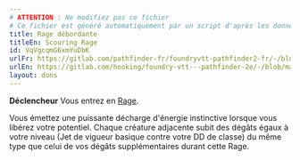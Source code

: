 ```yaml
---
# ATTENTION : Ne modifiez pas ce fichier
# Ce fichier est généré automatiquement par un script d'après les données du module Foundry VTT officiel et de sa traduction
title: Rage débordante
titleEn: Scouring Rage
id: VqVgcqmG6xmYuDbK
urlFr: https://gitlab.com/pathfinder-fr/foundryvtt-pathfinder2-fr/-/blob/master/data/feats/VqVgcqmG6xmYuDbK.htm
urlEn: https://gitlab.com/hooking/foundry-vtt---pathfinder-2e/-/blob/master/packs/data/feats.db/scouring-rage.json
layout: dons
---
```

**Déclencheur** Vous entrez en [Rage](../actions/rage.html).

Vous émettez une puissante décharge d'énergie instinctive lorsque vous libérez votre potentiel. Chaque créature adjacente subit des dégâts égaux à votre niveau (Jet de vigueur basique contre votre DD de classe) du même type que celui de vos dégâts supplémentaires durant cette Rage.
